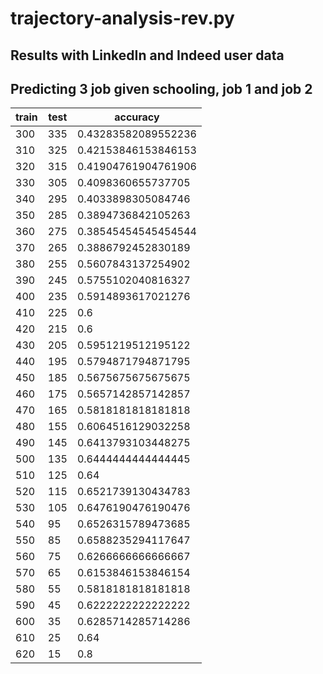 # trajectory-analysis-rev.py 
## Results with LinkedIn and Indeed user data
## Predicting 3 job given schooling, job 1 and job 2

|train|test|accuracy|
|---|---|---|
|300|335|0.43283582089552236|
|310|325|0.42153846153846153|
|320|315|0.41904761904761906|
|330|305|0.4098360655737705|
|340|295|0.4033898305084746|
|350|285|0.3894736842105263|
|360|275|0.38545454545454544|
|370|265|0.3886792452830189|
|380|255|0.5607843137254902|
|390|245|0.5755102040816327|
|400|235|0.5914893617021276|
|410|225|0.6|
|420|215|0.6|
|430|205|0.5951219512195122|
|440|195|0.5794871794871795|
|450|185|0.5675675675675675|
|460|175|0.5657142857142857|
|470|165|0.5818181818181818|
|480|155|0.6064516129032258|
|490|145|0.6413793103448275|
|500|135|0.6444444444444445|
|510|125|0.64|
|520|115|0.6521739130434783|
|530|105|0.6476190476190476|
|540|95|0.6526315789473685|
|550|85|0.6588235294117647|
|560|75|0.6266666666666667|
|570|65|0.6153846153846154|
|580|55|0.5818181818181818|
|590|45|0.6222222222222222|
|600|35|0.6285714285714286|
|610|25|0.64|
|620|15|0.8|
